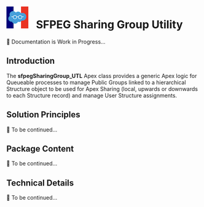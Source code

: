 # ![Logo](/media/Logo.png) &nbsp; SFPEG Sharing Group Utility

🚧 Documentation is Work in Progress...

## Introduction

The **sfpegSharingGroup_UTL** Apex class provides a generic Apex logic for Queueable processes to 
manage Public Groups linked to a  hierarchical Structure object to be used for Apex Sharing
(local, upwards or downwards to each Structure record) and manage User Structure assignments.

## Solution Principles

🚧 To be continued...


## Package Content

🚧 To be continued...



## Technical Details

🚧 To be continued...